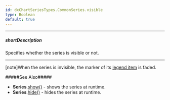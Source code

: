 ```yaml
---
id: dxChartSeriesTypes.CommonSeries.visible
type: Boolean
default: true
---
```

---
##### shortDescription
Specifies whether the series is visible or not.

---
[note]When the series is invisible, the marker of its [legend item](/concepts/05%20Widgets/Chart/35%20Legend/00%20Overview.md '/Documentation/Guide/UI_Components/Chart/Legend/Overview/') is faded.

#####See Also#####
- **Series**.[show()](/api-reference/20%20Data%20Visualization%20Widgets/BaseChart/7%20Chart%20Elements/Series/3%20Methods/show().md '/Documentation/ApiReference/UI_Components/dxChart/Chart_Elements/Series/Methods/#show') - shows the series at runtime.
- **Series**.[hide()](/api-reference/20%20Data%20Visualization%20Widgets/BaseChart/7%20Chart%20Elements/Series/3%20Methods/hide().md '/Documentation/ApiReference/UI_Components/dxChart/Chart_Elements/Series/Methods/#hide') - hides the series at runtime.
